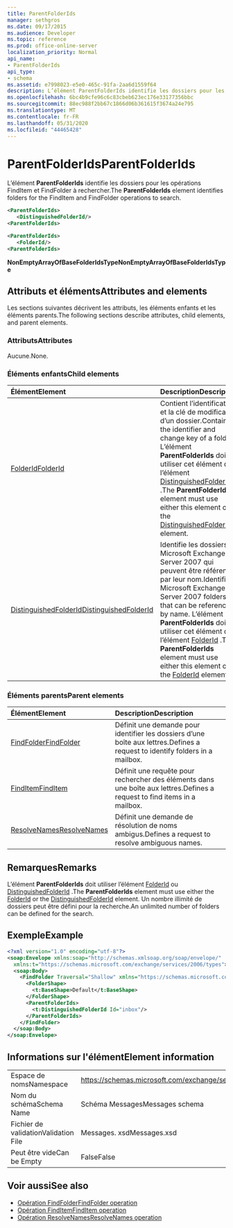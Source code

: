 ```yaml
---
title: ParentFolderIds
manager: sethgros
ms.date: 09/17/2015
ms.audience: Developer
ms.topic: reference
ms.prod: office-online-server
localization_priority: Normal
api_name:
- ParentFolderIds
api_type:
- schema
ms.assetid: e7998023-e5e0-465c-91fa-2aa6d1559f64
description: L’élément ParentFolderIds identifie les dossiers pour les opérations FindItem et FindFolder à rechercher.
ms.openlocfilehash: 6bc4b9cfe96c6c83cbeb623ec176e33177356bbc
ms.sourcegitcommit: 88ec988f2bb67c1866d06b361615f3674a24e795
ms.translationtype: MT
ms.contentlocale: fr-FR
ms.lasthandoff: 05/31/2020
ms.locfileid: "44465428"
---
```

# <a name="parentfolderids"></a><span data-ttu-id="01ca0-103">ParentFolderIds</span><span class="sxs-lookup"><span data-stu-id="01ca0-103">ParentFolderIds</span></span>

<span data-ttu-id="01ca0-104">L’élément **ParentFolderIds** identifie les dossiers pour les opérations FindItem et FindFolder à rechercher.</span><span class="sxs-lookup"><span data-stu-id="01ca0-104">The **ParentFolderIds** element identifies folders for the FindItem and FindFolder operations to search.</span></span> 
  
```xml
<ParentFolderIds>
   <DistinguishedFolderId/>
<ParentFolderIds>
```

```xml
<ParentFolderIds>
   <FolderId/> 
<ParentFolderIds>
```

<span data-ttu-id="01ca0-105">**NonEmptyArrayOfBaseFolderIdsType**</span><span class="sxs-lookup"><span data-stu-id="01ca0-105">**NonEmptyArrayOfBaseFolderIdsType**</span></span>

## <a name="attributes-and-elements"></a><span data-ttu-id="01ca0-106">Attributs et éléments</span><span class="sxs-lookup"><span data-stu-id="01ca0-106">Attributes and elements</span></span>

<span data-ttu-id="01ca0-107">Les sections suivantes décrivent les attributs, les éléments enfants et les éléments parents.</span><span class="sxs-lookup"><span data-stu-id="01ca0-107">The following sections describe attributes, child elements, and parent elements.</span></span>
  
### <a name="attributes"></a><span data-ttu-id="01ca0-108">Attributs</span><span class="sxs-lookup"><span data-stu-id="01ca0-108">Attributes</span></span>

<span data-ttu-id="01ca0-109">Aucune.</span><span class="sxs-lookup"><span data-stu-id="01ca0-109">None.</span></span>
  
### <a name="child-elements"></a><span data-ttu-id="01ca0-110">Éléments enfants</span><span class="sxs-lookup"><span data-stu-id="01ca0-110">Child elements</span></span>

|<span data-ttu-id="01ca0-111">**Élément**</span><span class="sxs-lookup"><span data-stu-id="01ca0-111">**Element**</span></span>|<span data-ttu-id="01ca0-112">**Description**</span><span class="sxs-lookup"><span data-stu-id="01ca0-112">**Description**</span></span>|
|:-----|:-----|
|[<span data-ttu-id="01ca0-113">FolderId</span><span class="sxs-lookup"><span data-stu-id="01ca0-113">FolderId</span></span>](folderid.md) <br/> |<span data-ttu-id="01ca0-114">Contient l’identificateur et la clé de modification d’un dossier.</span><span class="sxs-lookup"><span data-stu-id="01ca0-114">Contains the identifier and change key of a folder.</span></span> <span data-ttu-id="01ca0-115">L’élément **ParentFolderIds** doit utiliser cet élément ou l’élément [DistinguishedFolderId](distinguishedfolderid.md) .</span><span class="sxs-lookup"><span data-stu-id="01ca0-115">The **ParentFolderIds** element must use either this element or the [DistinguishedFolderId](distinguishedfolderid.md) element.</span></span>  <br/> |
|[<span data-ttu-id="01ca0-116">DistinguishedFolderId</span><span class="sxs-lookup"><span data-stu-id="01ca0-116">DistinguishedFolderId</span></span>](distinguishedfolderid.md) <br/> |<span data-ttu-id="01ca0-117">Identifie les dossiers Microsoft Exchange Server 2007 qui peuvent être référencés par leur nom.</span><span class="sxs-lookup"><span data-stu-id="01ca0-117">Identifies Microsoft Exchange Server 2007 folders that can be referenced by name.</span></span> <span data-ttu-id="01ca0-118">L’élément **ParentFolderIds** doit utiliser cet élément ou l’élément [FolderId](folderid.md) .</span><span class="sxs-lookup"><span data-stu-id="01ca0-118">The **ParentFolderIds** element must use either this element or the [FolderId](folderid.md) element.</span></span>  <br/> |
   
### <a name="parent-elements"></a><span data-ttu-id="01ca0-119">Éléments parents</span><span class="sxs-lookup"><span data-stu-id="01ca0-119">Parent elements</span></span>

|<span data-ttu-id="01ca0-120">**Élément**</span><span class="sxs-lookup"><span data-stu-id="01ca0-120">**Element**</span></span>|<span data-ttu-id="01ca0-121">**Description**</span><span class="sxs-lookup"><span data-stu-id="01ca0-121">**Description**</span></span>|
|:-----|:-----|
|[<span data-ttu-id="01ca0-122">FindFolder</span><span class="sxs-lookup"><span data-stu-id="01ca0-122">FindFolder</span></span>](findfolder.md) <br/> |<span data-ttu-id="01ca0-123">Définit une demande pour identifier les dossiers d’une boîte aux lettres.</span><span class="sxs-lookup"><span data-stu-id="01ca0-123">Defines a request to identify folders in a mailbox.</span></span>  <br/> |
|[<span data-ttu-id="01ca0-124">FindItem</span><span class="sxs-lookup"><span data-stu-id="01ca0-124">FindItem</span></span>](finditem.md) <br/> |<span data-ttu-id="01ca0-125">Définit une requête pour rechercher des éléments dans une boîte aux lettres.</span><span class="sxs-lookup"><span data-stu-id="01ca0-125">Defines a request to find items in a mailbox.</span></span>  <br/> |
|[<span data-ttu-id="01ca0-126">ResolveNames</span><span class="sxs-lookup"><span data-stu-id="01ca0-126">ResolveNames</span></span>](resolvenames.md) <br/> |<span data-ttu-id="01ca0-127">Définit une demande de résolution de noms ambigus.</span><span class="sxs-lookup"><span data-stu-id="01ca0-127">Defines a request to resolve ambiguous names.</span></span>  <br/> |
   
## <a name="remarks"></a><span data-ttu-id="01ca0-128">Remarques</span><span class="sxs-lookup"><span data-stu-id="01ca0-128">Remarks</span></span>

<span data-ttu-id="01ca0-129">L’élément **ParentFolderIds** doit utiliser l’élément [FolderId](folderid.md) ou [DistinguishedFolderId](distinguishedfolderid.md) .</span><span class="sxs-lookup"><span data-stu-id="01ca0-129">The **ParentFolderIds** element must use either the [FolderId](folderid.md) or the [DistinguishedFolderId](distinguishedfolderid.md) element.</span></span> <span data-ttu-id="01ca0-130">Un nombre illimité de dossiers peut être défini pour la recherche.</span><span class="sxs-lookup"><span data-stu-id="01ca0-130">An unlimited number of folders can be defined for the search.</span></span> 
  
## <a name="example"></a><span data-ttu-id="01ca0-131">Exemple</span><span class="sxs-lookup"><span data-stu-id="01ca0-131">Example</span></span>

```XML
<?xml version="1.0" encoding="utf-8"?>
<soap:Envelope xmlns:soap="http://schemas.xmlsoap.org/soap/envelope/"
  xmlns:t="https://schemas.microsoft.com/exchange/services/2006/types">
  <soap:Body>
    <FindFolder Traversal="Shallow" xmlns="https://schemas.microsoft.com/exchange/services/2006/messages">
      <FolderShape>
        <t:BaseShape>Default</t:BaseShape>
      </FolderShape>
      <ParentFolderIds>
        <t:DistinguishedFolderId Id="inbox"/>
      </ParentFolderIds>
    </FindFolder>
  </soap:Body>
</soap:Envelope>
```

## <a name="element-information"></a><span data-ttu-id="01ca0-132">Informations sur l'élément</span><span class="sxs-lookup"><span data-stu-id="01ca0-132">Element information</span></span>

|||
|:-----|:-----|
|<span data-ttu-id="01ca0-133">Espace de noms</span><span class="sxs-lookup"><span data-stu-id="01ca0-133">Namespace</span></span>  <br/> |https://schemas.microsoft.com/exchange/services/2006/messages  <br/> |
|<span data-ttu-id="01ca0-134">Nom du schéma</span><span class="sxs-lookup"><span data-stu-id="01ca0-134">Schema Name</span></span>  <br/> |<span data-ttu-id="01ca0-135">Schéma Messages</span><span class="sxs-lookup"><span data-stu-id="01ca0-135">Messages schema</span></span>  <br/> |
|<span data-ttu-id="01ca0-136">Fichier de validation</span><span class="sxs-lookup"><span data-stu-id="01ca0-136">Validation File</span></span>  <br/> |<span data-ttu-id="01ca0-137">Messages. xsd</span><span class="sxs-lookup"><span data-stu-id="01ca0-137">Messages.xsd</span></span>  <br/> |
|<span data-ttu-id="01ca0-138">Peut être vide</span><span class="sxs-lookup"><span data-stu-id="01ca0-138">Can be Empty</span></span>  <br/> |<span data-ttu-id="01ca0-139">False</span><span class="sxs-lookup"><span data-stu-id="01ca0-139">False</span></span>  <br/> |
   
## <a name="see-also"></a><span data-ttu-id="01ca0-140">Voir aussi</span><span class="sxs-lookup"><span data-stu-id="01ca0-140">See also</span></span>

- [<span data-ttu-id="01ca0-141">Opération FindFolder</span><span class="sxs-lookup"><span data-stu-id="01ca0-141">FindFolder operation</span></span>](findfolder-operation.md)  
- [<span data-ttu-id="01ca0-142">Opération FindItem</span><span class="sxs-lookup"><span data-stu-id="01ca0-142">FindItem operation</span></span>](finditem-operation.md) 
- [<span data-ttu-id="01ca0-143">Opération ResolveNames</span><span class="sxs-lookup"><span data-stu-id="01ca0-143">ResolveNames operation</span></span>](resolvenames-operation.md)

